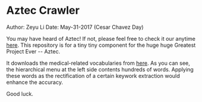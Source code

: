 Aztec Crawler
===

Author: Zeyu Li
Date: May-31-2017 (Cesar Chavez Day)

You may have heard of Aztec! If not, please feel free to check it our anytime [here](https://www.aztec.bio). This repository is for a tiny tiny component for the huge huge Greatest Project Ever -- Aztec.

It downloads the medical-related vocabularies from [here](http://bioportal.bioontology.org/ontologies/MESH/?p=classes&conceptid=http%3A%2F%2Fpurl.bioontology.org%2Fontology%2FMESH%2FD000602). As you can see, the hierarchical menu at the left side contents hundreds of words. Applying these words as the rectification of a certain keywork extraction would enhance the accuracy.

Good luck.

